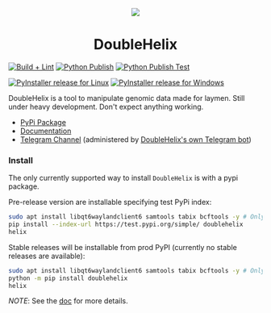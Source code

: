 <p align="center">
  <img src="https://avatars.githubusercontent.com/u/168782993?s=200&v=4">
</p>
  <h1 align="center">DoubleHelix</h1>

[![Build + Lint](https://github.com/DoubleHelixApp/DoubleHelix/actions/workflows/python-build-lint.yml/badge.svg)](https://github.com/DoubleHelixApp/DoubleHelix/actions/workflows/python-build-lint.yml)
[![Python Publish](https://github.com/DoubleHelixApp/DoubleHelix/actions/workflows/python-publish.yml/badge.svg)](https://github.com/DoubleHelixApp/DoubleHelix/actions/workflows/python-publish.yml/badge.svg)
[![Python Publish Test](https://github.com/DoubleHelixApp/DoubleHelix/actions/workflows/python-publish-test.yml/badge.svg)](https://github.com/DoubleHelixApp/DoubleHelix/actions/workflows/python-publish-test.yml/badge.svg)

[![PyInstaller release for Linux](https://github.com/DoubleHelixApp/DoubleHelix/actions/workflows/python-pyinstaller-linux.yml/badge.svg)](https://github.com/DoubleHelixApp/Helix/actions/workflows/python-pyinstaller-linux.yml)
[![PyInstaller release for Windows](https://github.com/DoubleHelixApp/DoubleHelix/actions/workflows/python-pyinstaller-win.yml/badge.svg)](https://github.com/DoubleHelixApp/Helix/actions/workflows/python-pyinstaller-win.yml)

DoubleHelix is a tool to manipulate genomic data made for laymen. Still under heavy development. Don't expect anything working.

- [PyPi Package](https://pypi.org/project/doublehelix/)
- [Documentation](https://doublehelix.app/)
- [Telegram Channel](https://t.me/DoubleHelixApp) (administered by [DoubleHelix's own Telegram bot](https://github.com/DoubleHelixApp/DoubleHelix-Telegram-BOT))

### Install
The only currently supported way to install `DoubleHelix` is with a pypi package.

Pre-release version are installable specifying test PyPi index:
```bash
sudo apt install libqt6waylandclient6 samtools tabix bcftools -y # Only for Linux
pip install --index-url https://test.pypi.org/simple/ doublehelix
helix
```

Stable releases will be installable from prod PyPI (currently no stable releases are available):
```bash
sudo apt install libqt6waylandclient6 samtools tabix bcftools -y # Only for Linux
python -m pip install doublehelix
helix
```

_NOTE_: See the [doc](https://doublehelix.app/) for more details.
